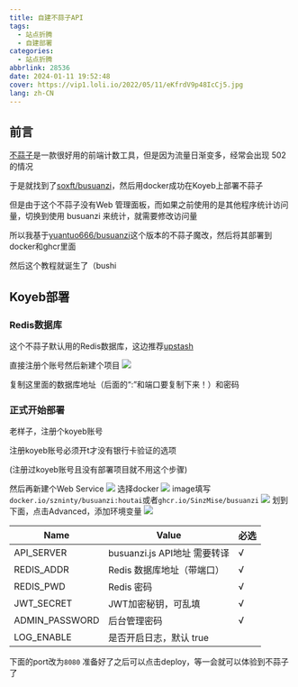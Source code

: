 ```yaml
---
title: 自建不蒜子API
tags:
  - 站点折腾
  - 自建部署
categories:
  - 站点折腾
abbrlink: 28536
date: 2024-01-11 19:52:48
cover: https://vip1.loli.io/2022/05/11/eKfrdV9p48IcCj5.jpg
lang: zh-CN
---
```

## 前言
[不蒜子](https://busuanzi.ibruce.info/)是一款很好用的前端计数工具，但是因为流量日渐变多，经常会出现 502 的情况

于是就找到了[soxft/busuanzi](https://github.com/soxft/busuanzi)，然后用docker成功在Koyeb上部署不蒜子

但是由于这个不蒜子没有Web 管理面板，而如果之前使用的是其他程序统计访问量，切换到使用 busuanzi 来统计，就需要修改访问量

所以我基于[yuantuo666/busuanzi](https://github.com/yuantuo666/busuanzi)这个版本的不蒜子魔改，然后将其部署到docker和ghcr里面

然后这个教程就诞生了（bushi

## Koyeb部署
### Redis数据库
这个不蒜子默认用的Redis数据库，这边推荐[upstash](https://upstash.com/)

直接注册个账号然后新建个项目
![](https://jsd.cdn.storisinz.site/gh/SinzMise/MYPictures@master/msedge_NKCiPPkXqL.png)

复制这里面的数据库地址（后面的“:”和端口要复制下来！）和密码

### 正式开始部署
老样子，注册个koyeb账号

注册koyeb账号必须开t才没有银行卡验证的选项

(注册过koyeb账号且没有部署项目就不用这个步骤)

然后再新建个Web Service
![](https://jsd.cdn.storisinz.site/gh/SinzMise/MYPictures@master/msedge_Kd4LmCDhpM.png)
选择docker
![](https://jsd.cdn.storisinz.site/gh/SinzMise/MYPictures@master/msedge_rAnK6dlRB5.png)
image填写`docker.io/szninty/busuanzi:houtai`或者`ghcr.io/SinzMise/busuanzi`
![](https://jsd.cdn.storisinz.site/gh/SinzMise/MYPictures@master/msedge_TZkQypDvYW.png)
划到下面，点击Advanced，添加环境变量
![](https://jsd.cdn.storisinz.site/gh/SinzMise/MYPictures@master/msedge_rZ7fnbMSfz.png)

| Name      | Value |必选|
| ----------- | ----------- | ----------- |
|API_SERVER|busuanzi.js API地址 需要转译|√|
|REDIS_ADDR|Redis 数据库地址（带端口）|√|
|REDIS_PWD|Redis 密码|√|
|JWT_SECRET|JWT加密秘钥，可乱填|√|
|ADMIN_PASSWORD|后台管理密码|√|
|LOG_ENABLE|是否开启日志，默认 true||

下面的port改为`8080`
准备好了之后可以点击deploy，等一会就可以体验到不蒜子了